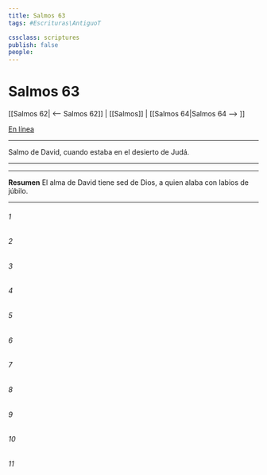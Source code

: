 ```yaml
---
title: Salmos 63
tags: #Escrituras\AntiguoT

cssclass: scriptures
publish: false
people:
---
```


# Salmos 63
[[Salmos 62| <-- Salmos 62]] | [[Salmos]] | [[Salmos 64|Salmos 64 --> ]]

[En línea](https://churchofjesuschrist.org/study/scriptures/ot/ps/63?lang=spa)

---
Salmo de David, cuando estaba en el desierto de Judá.

---

---
__Resumen__
El alma de David tiene sed de Dios, a quien alaba con labios de júbilo.

---
###### 1 


###### 2 


###### 3 


###### 4 


###### 5 


###### 6 


###### 7 


###### 8 


###### 9 


###### 10 


###### 11 


